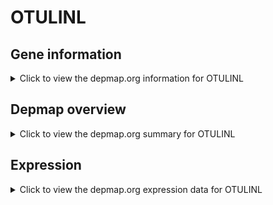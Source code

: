 <h1>OTULINL</h1>

<h2>Gene information</h2>
<details>
  <summary>Click to view the depmap.org information for OTULINL</summary>
  <p><a href="https://depmap.org/portal/gene/OTULINL?tab=about" target="_BLANK">Open page in a new tab...</a></p>
  <iframe src="https://depmap.org/portal/gene/OTULINL?tab=about" style="border:none;width:100%;height:800px"></iframe>
</details>

<h2>Depmap overview</h2>
<details>
  <summary>Click to view the depmap.org summary for OTULINL</summary>
  <p><a href="https://depmap.org/portal/gene/OTULINL?tab=overview" target="_BLANK">Open page in a new tab...</a></p>
  <iframe src="https://depmap.org/portal/gene/OTULINL?tab=overview" style="border:none;width:100%;height:800px"></iframe>
</details>

<h2>Expression</h2>
<details>
  <summary>Click to view the depmap.org expression data for OTULINL</summary>
  <p><a href="https://depmap.org/portal/gene/OTULINL?tab=characterization" target="_BLANK">Open page in a new tab...</a></p>
  <iframe src="https://depmap.org/portal/gene/OTULINL?tab=characterization" style="border:none;width:100%;height:800px"></iframe>
</details>


<!--
<h2>Reactome Pathway diagram</h2>
<details>
  <summary>Click to view the Reactome pathway for OTULINL</summary>
  <p><a href="PURL" target="_BLANK">Open page in a new tab...</a></p>
  PNAME
</details>
-->


